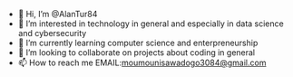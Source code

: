 - 👋 Hi, I’m @AlanTur84
- 👀 I’m interested in technology in general and especially in data science and cybersecurity
- 🌱 I’m currently learning computer science and enterpreneurship
- 💞️ I’m looking to collaborate on projects about coding in general
- 📫 How to reach me EMAIL:moumounisawadogo3084@gmail.com

<!---
AlanTur84/AlanTur84 is a ✨ special ✨ repository because its `README.md` (this file) appears on your GitHub profile.
You can click the Preview link to take a look at your changes.
--->
